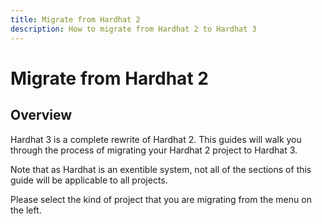 ```yaml
---
title: Migrate from Hardhat 2
description: How to migrate from Hardhat 2 to Hardhat 3
---
```


# Migrate from Hardhat 2

## Overview

Hardhat 3 is a complete rewrite of Hardhat 2. This guides will walk you through the process of migrating your Hardhat 2 project to Hardhat 3.

Note that as Hardhat is an exentible system, not all of the sections of this guide will be applicable to all projects.

Please select the kind of project that you are migrating from the menu on the left.
